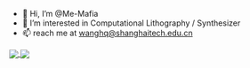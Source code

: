 - 👋 Hi, I’m @Me-Mafia
- 👀 I’m interested in Computational Lithography / Synthesizer
- 📫 reach me at wanghq@shanghaitech.edu.cn
<!--
- 🌱 I’m currently learning 
- 💞️ I’m looking to collaborate on ...
-->

<a href="https://github.com/anuraghazra/github-readme-stats">
  <img align="center" src="https://github-readme-stats.vercel.app/api?username=Me-Mafia&bg_color=25,4d4d4d,cbcbcb&hide_border=true&line_height=55&title_color=cbcbcb&text_color=cbcbcb&theme=dracula" />
</a>
<a href="https://github.com/anuraghazra/convoychat">
  <img align="center" src="https://github-readme-stats.vercel.app/api/top-langs/?username=Me-Mafia&bg_color=25,4d4d4d,cbcbcb&hide_border=true&line_height=24&layout=donut-vertical&title_color=cbcbcb&text_color=cbcbcb&theme=dracula" />
</a>




<!---
Me-Mafia/Me-Mafia is a ✨ special ✨ repository because its `README.md` (this file) appears on your GitHub profile.
You can click the Preview link to take a look at your changes.
--->

